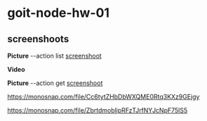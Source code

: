 # goit-node-hw-01
## screenshoots

**Picture**
--action list [screenshoot](https://monosnap.com/file/6rbvp60kosh4ZbzxtAzygnzeXVqiPU)

**Video**

**Picture**
--action get  [screenshoot](https://monosnap.com/file/CA56vvZFbHRVVqAu7pmzBiVBCBinV1)

https://monosnap.com/file/Cc6tytZHbDbWXQME0Rtq3KXz9GEjgy

https://monosnap.com/file/ZbrtdmoblipRFzTJrfNYJcNpF75lS5

